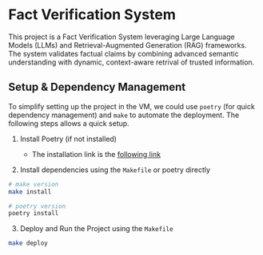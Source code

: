 # Fact Verification System 
This project is a Fact Verification System leveraging Large Language Models (LLMs)
and Retrieval-Augmented Generation (RAG) frameworks. The system validates factual claims
by combining advanced semantic understanding with dynamic, context-aware retrival of 
trusted information. 

## Setup & Dependency Management

To simplify setting up the project in the VM,  we could use `poetry` (for quick dependency management) and `make` to automate the deployment. The following steps allows a quick setup. 

1. Install Poetry (if not installed)
    * The installation link is the [following link](https://python-poetry.org/docs/#installing-with-pipx)

2. Install dependencies using the `Makefile` or poetry directly
```bash
# make version
make install

# poetry version
poetry install
```
3. Deploy and Run the Project using the `Makefile`
```bash
make deploy
```

